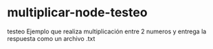 # multiplicar-node-testeo
testeo 
Ejemplo que realiza multiplicación entre 2 numeros y entrega la respuesta como un archivo .txt